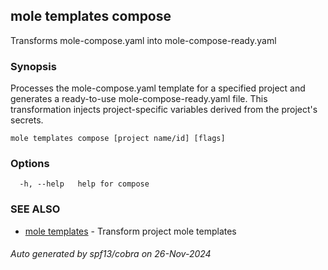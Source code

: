 ## mole templates compose

Transforms mole-compose.yaml into mole-compose-ready.yaml

### Synopsis

Processes the mole-compose.yaml template for a specified project 
and generates a ready-to-use mole-compose-ready.yaml file. This transformation 
injects project-specific variables derived from the project's secrets.

```
mole templates compose [project name/id] [flags]
```

### Options

```
  -h, --help   help for compose
```

### SEE ALSO

* [mole templates](mole_templates.md)	 - Transform project mole templates

###### Auto generated by spf13/cobra on 26-Nov-2024
